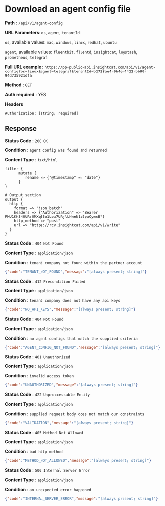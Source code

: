 #  Download an agent config file
**Path** : `/api/v1/agent-config`

**URL Parameters**: `os`, `agent`, `tenantId`

`os`, available values: `mac`, `windows`, `linux`, `redhat`, `ubuntu`

`agent`, available values: `fluentbit`, `fluentd`, `insightcat`, `logstash`, `prometheus`, `telegraf`

**Full URL example** : `https://pp-public-api.insightcat.com/api/v1/agent-config?os=linux&agent=telegraf&tenantId=b2728ae4-0b4e-4422-bb90-94d735921dfa`

**Method** : `GET`

**Auth required** : YES

**Headers**
```
Authorization: [string; required]
```

##  Response

**Status Code** : `200 OK`

**Condition** : `agent config was found and returned`

**Content Type** : `text/html`

```text
filter {
      mutate {
         rename => {"@timestamp" => "date"}
      }
}

# Output section
output {
  http {
    format => "json_batch"
    headers => {"Authorization" => "Bearer PMU1KH34UUR:OMXq53u1Lew7URjlLNnnN1q8paCymcB"}
    http_method => "post"
    url => "https://rcv.insightcat.com/api/v1/write"
  }
}
```
**Status Code** : `404 Not Found`

**Content Type** : `application/json`

**Condition** : `tenant company not found within the partner account`
```json
{"code":"TENANT_NOT_FOUND","message":"[always present; string]"}
```
**Status Code** : `412 Precondition Failed`

**Content Type** : `application/json`

**Condition** : `tenant company does not have any api keys`
```json
{"code":"NO_API_KEYS","message":"[always present; string]"}
```
**Status Code** : `404 Not Found`

**Content Type** : `application/json`

**Condition** : `no agent configs that match the supplied criteria`
```json
{"code":"AGENT_CONFIG_NOT_FOUND","message":"[always present; string]"}
```
**Status Code** : `401 Unauthorized`

**Content Type** : `application/json`

**Condition** : `invalid access token`
```json
{"code":"UNAUTHORIZED","message":"[always present; string]"}
```
**Status Code** : `422 Unproccessable Entity`

**Content Type** : `application/json`

**Condition** : `supplied request body does not match our constraints`
```json
{"code":"VALIDATION","message":"[always present; string]"}
```
**Status Code** : `405 Method Not Allowed`

**Content Type** : `application/json`

**Condition** : `bad http method`
```json
{"code":"METHOD_NOT_ALLOWED","message":"[always present; string]"}
```
**Status Code** : `500 Internal Server Error`

**Content Type** : `application/json`

**Condition** : `an unexpected error happened`
```json
{"code":"INTERNAL_SERVER_ERROR","message":"[always present; string]"}
```
